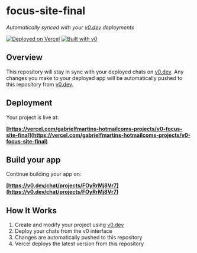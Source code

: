 # focus-site-final

*Automatically synced with your [v0.dev](https://v0.dev) deployments*

[![Deployed on Vercel](https://img.shields.io/badge/Deployed%20on-Vercel-black?style=for-the-badge&logo=vercel)](https://vercel.com/gabrielfmartins-hotmailcoms-projects/v0-focus-site-final)
[![Built with v0](https://img.shields.io/badge/Built%20with-v0.dev-black?style=for-the-badge)](https://v0.dev/chat/projects/FOyRrMj8Vr7)

## Overview

This repository will stay in sync with your deployed chats on [v0.dev](https://v0.dev).
Any changes you make to your deployed app will be automatically pushed to this repository from [v0.dev](https://v0.dev).

## Deployment

Your project is live at:

**[https://vercel.com/gabrielfmartins-hotmailcoms-projects/v0-focus-site-final](https://vercel.com/gabrielfmartins-hotmailcoms-projects/v0-focus-site-final)**

## Build your app

Continue building your app on:

**[https://v0.dev/chat/projects/FOyRrMj8Vr7](https://v0.dev/chat/projects/FOyRrMj8Vr7)**

## How It Works

1. Create and modify your project using [v0.dev](https://v0.dev)
2. Deploy your chats from the v0 interface
3. Changes are automatically pushed to this repository
4. Vercel deploys the latest version from this repository
